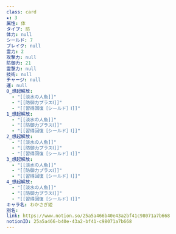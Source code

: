 ```yaml
---
class: card
★: 3
属性: 体
タイプ: 防
体力: null
シールド: 7
ブレイク: null
霊力: 2
攻撃力: null
防御力: 21
霊撃力: null
技術: null
チャージ: null
運: null
0_想起解放:
  - "[[淡水の人魚]]"
  - "[[防御力プラスⅠ]]"
  - "[[習得回復［シールド］Ⅰ]]"
1_想起解放:
  - "[[淡水の人魚]]"
  - "[[防御力プラスⅠ]]"
  - "[[習得回復［シールド］Ⅰ]]"
2_想起解放:
  - "[[淡水の人魚]]"
  - "[[防御力プラスⅠ]]"
  - "[[習得回復［シールド］Ⅰ]]"
3_想起解放:
  - "[[淡水の人魚]]"
  - "[[防御力プラスⅠ]]"
  - "[[習得回復［シールド］Ⅰ]]"
4_想起解放:
  - "[[淡水の人魚]]"
  - "[[防御力プラスⅠ]]"
  - "[[習得回復［シールド］Ⅰ]]"
キャラ名: わかさぎ姫
別名: 
link: https://www.notion.so/25a5a466b40e43a2bf41c98071a7b668
notionID: 25a5a466-b40e-43a2-bf41-c98071a7b668
---
```

